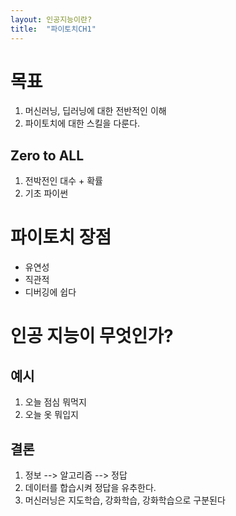 ```yaml
---
layout: 인공지능이란?
title:  "파이토치CH1"
---
```



# 목표

1. 머신러닝, 딥러닝에 대한 전반적인 이해
2. 파이토치에 대한 스킬을 다룬다.

## Zero to ALL
1. 전박전인 대수 + 확률
2. 기초 파이썬

파이토치 장점
=============
- 유연성
- 직관적
- 디버깅에 쉽다

인공 지능이 무엇인가?
=============
## 예시
1. 오늘 점심 뭐먹지
2. 오늘 옷 뭐입지

결론
-------------
1. 정보 --> 알고리즘 --> 정답
2. 데이터를 합습시켜 정답을 유추한다.
3. 머신러닝은 지도학습, 강화학습, 강화학습으로 구분된다


```python

```
